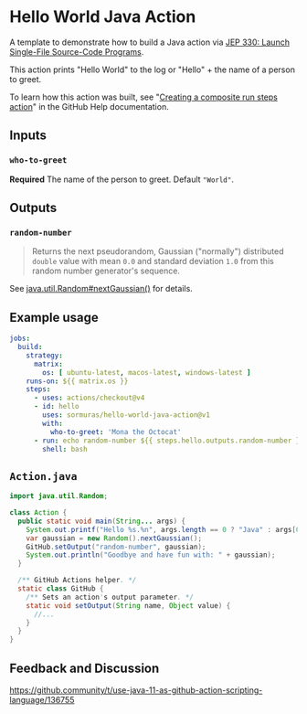 # Hello World Java Action
A template to demonstrate how to build a Java action via [JEP 330: Launch Single-File Source-Code Programs](https://openjdk.java.net/jeps/330).

This action prints "Hello World" to the log or "Hello" + the name of a person to greet.

To learn how this action was built, see "[Creating a composite run steps action](https://docs.github.com/en/free-pro-team@latest/actions/creating-actions/creating-a-composite-run-steps-action)" in the GitHub Help documentation.

## Inputs

### `who-to-greet`

**Required** The name of the person to greet. Default `"World"`.

## Outputs

### `random-number`

> Returns the next pseudorandom, Gaussian ("normally") distributed
> `double` value with mean `0.0` and standard deviation `1.0` from
> this random number generator's sequence.

See [java.util.Random#nextGaussian()](https://docs.oracle.com/en/java/javase/11/docs/api/java.base/java/util/Random.html#nextGaussian()) for details.

## Example usage

```yaml
jobs:
  build:
    strategy:
      matrix:
        os: [ ubuntu-latest, macos-latest, windows-latest ]
    runs-on: ${{ matrix.os }}
    steps:
      - uses: actions/checkout@v4
      - id: hello
        uses: sormuras/hello-world-java-action@v1
        with:
          who-to-greet: 'Mona the Octocat'
      - run: echo random-number ${{ steps.hello.outputs.random-number }}
        shell: bash
```

## `Action.java`

```java
import java.util.Random;

class Action {
  public static void main(String... args) {
    System.out.printf("Hello %s.%n", args.length == 0 ? "Java" : args[0]);
    var gaussian = new Random().nextGaussian();
    GitHub.setOutput("random-number", gaussian);
    System.out.println("Goodbye and have fun with: " + gaussian);
  }

  /** GitHub Actions helper. */
  static class GitHub {
    /** Sets an action's output parameter. */
    static void setOutput(String name, Object value) {
      //...
    }
  }
}
```

## Feedback and Discussion

https://github.community/t/use-java-11-as-github-action-scripting-language/136755
